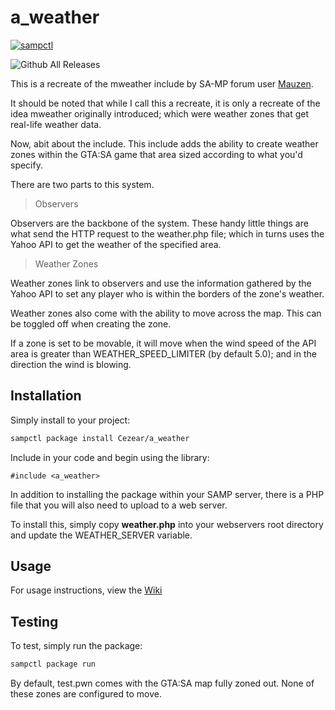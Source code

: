 # a_weather

[![sampctl](https://shields.southcla.ws/badge/sampctl-a_weather-2f2f2f.svg?style=for-the-badge)](https://github.com/Cezear/a_weather)

![Github All Releases](https://img.shields.io/github/downloads/Cezear/a_weather/total.svg)




This is a recreate of the mweather include by SA-MP forum user [Mauzen](http://forum.sa-mp.com/member.php?u=10237).

It should be noted that while I call this a recreate, it is only a recreate of the idea mweather originally introduced; which were weather zones that get real-life weather data.

Now, abit about the include. This include adds the ability to create weather zones within the GTA:SA game that area sized according to what you'd specify.

There are two parts to this system.

> Observers

Observers are the backbone of the system. These handy little things are what send the HTTP request to the weather.php file; which in turns uses the Yahoo API to get the weather of the specified area.

> Weather Zones

Weather zones link to observers and use the information gathered by the Yahoo API to set any player who is within the borders of the zone's weather.

Weather zones also come with the ability to move across the map. This can be toggled off when creating the zone.

If a zone is set to be movable, it will move when the wind speed of the API area is greater than WEATHER_SPEED_LIMITER (by default 5.0); and in the direction the wind is blowing.

## Installation

Simply install to your project:

```bash
sampctl package install Cezear/a_weather
```

Include in your code and begin using the library:

```pawn
#include <a_weather>
```
In addition to installing the package within your SAMP server, there is a PHP file that you will also need to upload to a web server. 

To install this, simply copy **weather.php** into your webservers root directory and update the WEATHER_SERVER variable.

## Usage

For usage instructions, view the [Wiki](https://github.com/Cezear/a_weather/wiki)

## Testing

To test, simply run the package:

```bash
sampctl package run
```
By default, test.pwn comes with the GTA:SA map fully zoned out. None of these zones are configured to move.
